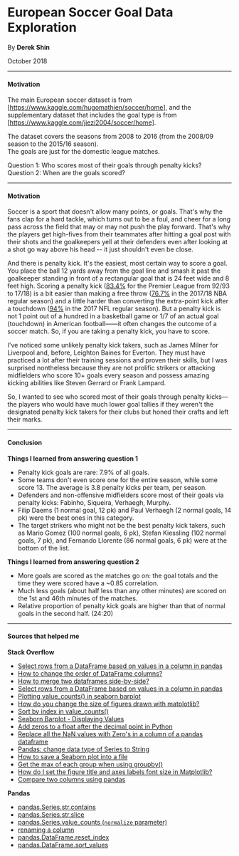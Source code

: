 # European Soccer Goal Data Exploration

By **Derek Shin**

October 2018

* * *

#### Motivation

The main European soccer dataset is from [https://www.kaggle.com/hugomathien/soccer/home], and the supplementary dataset that includes the goal type is from [https://www.kaggle.com/jiezi2004/soccer/home].

The dataset covers the seasons from 2008 to 2016 (from the 2008/09 season to the 2015/16 season).<br>
The goals are just for the domestic league matches.

Question 1: Who scores most of their goals through penalty kicks?<br>
Question 2: When are the goals scored?

* * *

#### Motivation
Soccer is a sport that doesn't allow many points, or goals. That's why the fans clap for a hard tackle, which turns out to be a foul, and cheer for a long pass across the field that may or may not push the play forward. That's why the players get high-fives from their teammates after hitting a goal post with their shots and the goalkeepers yell at their defenders even after looking at a shot go way above his head -- it just shouldn't even be close.

And there is penalty kick. It's the easiest, most certain way to score a goal. You place the ball 12 yards away from the goal line and smash it past the goalkeeper standing in front of a rectangular goal that is 24 feet wide and 8 feet high. Scoring a penalty kick ([83.4%](http://www.myfootballfacts.com/Premier_League_Penalty_Statistics.html) for the Premier League from 92/93 to 17/18) is a bit easier than making a free throw ([76.7%](https://www.basketball-reference.com/leagues/NBA_stats.html) in the 2017/18 NBA regular season) and a little harder than converting the extra-point kick after a touchdown ([94%](http://www.espn.com/nfl/statistics/team/_/stat/kicking/sort/extraPointPct/position/defense/year/2017) in the 2017 NFL regular season). But a penalty kick is not 1 point out of a hundred in a basketball game or 1/7 of an actual goal (touchdown) in American football——it often changes the outcome of a soccer match. So, if you are taking a penalty kick, you have to score.

I've noticed some unlikely penalty kick takers, such as James Milner for Liverpool and, before, Leighton Baines for Everton. They must have practiced a lot after their training sessions and proven their skills, but I was surprised nontheless because they are not prolific strikers or attacking midfielders who score 10+ goals every season and possess amazing kicking abilities like Steven Gerrard or Frank Lampard.

So, I wanted to see who scored most of their goals through penalty kicks––the players who would have much lower goal tallies if they weren't the designated penalty kick takers for their clubs but honed their crafts and left their marks.

* * *

#### Conclusion

**Things I learned from answering question 1**
- Penalty kick goals are rare: 7.9% of all goals.
- Some teams don't even score one for the entire season, while some score 13. The average is 3.8 penalty kicks per team, per season.
- Defenders and non-offensive midfielders score most of their goals via penalty kicks: Fabinho, Siqueira, Verhaegh, Murphy.
- Filip Daems (1 normal goal, 12 pk) and Paul Verhaegh (2 normal goals, 14 pk) were the best ones in this category.
- The target strikers who might not be the best penalty kick takers, such as Mario Gomez (100 normal goals, 6 pk), Stefan Kiessling (102 normal goals, 7 pk), and Fernando Llorente (86 normal goals, 6 pk) were at the bottom of the list.

**Things I learned from answering question 2**
- More goals are scored as the matches go on: the goal totals and the time they were scored have a ~0.85 correlation.
- Much less goals (about half less than any other minutes) are scored on the 1st and 46th minutes of the matches.
- Relative proportion of penalty kick goals are higher than that of normal goals in the second half. (24:20)

* * *

#### Sources that helped me

**Stack Overflow**
- [Select rows from a DataFrame based on values in a column in pandas](https://stackoverflow.com/questions/17071871/select-rows-from-a-dataframe-based-on-values-in-a-column-in-pandas)
- [How to change the order of DataFrame columns?](https://stackoverflow.com/questions/13148429/how-to-change-the-order-of-dataframe-columns)
- [How to merge two dataframes side-by-side?](https://stackoverflow.com/questions/23891575/how-to-merge-two-dataframes-side-by-side)
- [Select rows from a DataFrame based on values in a column in pandas](https://stackoverflow.com/questions/17071871/select-rows-from-a-dataframe-based-on-values-in-a-column-in-pandas)
- [Plotting value_counts() in seaborn barplot](https://stackoverflow.com/questions/31460146/plotting-value-counts-in-seaborn-barplot)
- [How do you change the size of figures drawn with matplotlib?](https://stackoverflow.com/questions/332289/how-do-you-change-the-size-of-figures-drawn-with-matplotlib)
- [Sort by index in value_counts()](https://stackoverflow.com/questions/43855474/changing-sort-in-value-counts)
- [Seaborn Barplot - Displaying Values](https://stackoverflow.com/questions/43214978/seaborn-barplot-displaying-values)
- [Add zeros to a float after the decimal point in Python](https://stackoverflow.com/questions/15619096/add-zeros-to-a-float-after-the-decimal-point-in-python)
- [Replace all the NaN values with Zero's in a column of a pandas dataframe](https://stackoverflow.com/questions/13295735/how-can-i-replace-all-the-nan-values-with-zeros-in-a-column-of-a-pandas-datafra)
- [Pandas: change data type of Series to String](https://stackoverflow.com/questions/22231592/pandas-change-data-type-of-series-to-string)
- [How to save a Seaborn plot into a file](https://stackoverflow.com/questions/32244753/how-to-save-a-seaborn-plot-into-a-file)
- [Get the max of each group when using groupby()](https://stackoverflow.com/questions/44555579/get-the-max-of-each-group-when-using-groupby-on-two-columns-python)
- [How do I set the figure title and axes labels font size in Matplotlib?](https://stackoverflow.com/questions/12444716/how-do-i-set-the-figure-title-and-axes-labels-font-size-in-matplotlib)
- [Compare two columns using pandas](https://stackoverflow.com/questions/27474921/compare-two-columns-using-pandas)

**Pandas**
- [pandas.Series.str.contains](https://pandas.pydata.org/pandas-docs/stable/generated/pandas.Series.str.contains.html)
- [pandas.Series.str.slice](https://pandas.pydata.org/pandas-docs/stable/generated/pandas.Series.str.slice.html)
- [pandas.Series.value_counts (`normalize` parameter)](https://pandas.pydata.org/pandas-docs/stable/generated/pandas.Series.value_counts.html)
- [renaming a column](http://pandas.pydata.org/pandas-docs/stable/basics.html#basics-rename)
- [pandas.DataFrame.reset_index](https://pandas.pydata.org/pandas-docs/stable/generated/pandas.DataFrame.reset_index.html#pandas.DataFrame.reset_index)
- [pandas.DataFrame.sort_values](https://pandas.pydata.org/pandas-docs/stable/generated/pandas.DataFrame.sort_values.html)